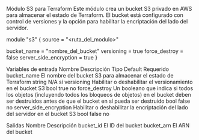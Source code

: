 Módulo S3 para Terraform
Este módulo crea un bucket S3 privado en AWS para almacenar el estado de Terraform. El bucket está configurado con control de versiones y la opción para habilitar la encriptación del lado del servidor.


module "s3" {
  source  = "<ruta_del_modulo>"

  bucket_name             = "nombre_del_bucket"
  versioning              = true
  force_destroy           = false
  server_side_encryption  = true
}

Variables de entrada
Nombre	Descripción	Tipo	Default	Requerido
bucket_name	El nombre del bucket S3 para almacenar el estado de Terraform	string	N/A	sí
versioning	Habilitar o deshabilitar el versionamiento en el bucket S3	bool	true	no
force_destroy	Un booleano que indica si todos los objetos (incluyendo todos los bloqueos de objetos) en el bucket deben ser destruidos antes de que el bucket en sí pueda ser destruido	bool	false	no
server_side_encryption	Habilitar o deshabilitar la encriptación del lado del servidor en el bucket S3	bool	false	no



Salidas
Nombre	Descripción
bucket_id	El ID del bucket
bucket_arn	El ARN del bucket